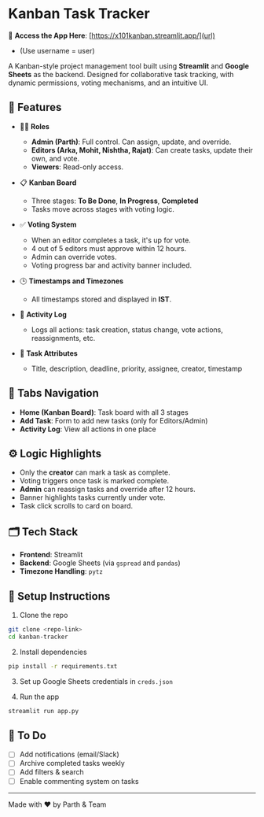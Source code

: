 # Kanban Task Tracker

🔗 **Access the App Here**: [https://x101kanban.streamlit.app/](url)
- (Use username = user)

A Kanban-style project management tool built using **Streamlit** and **Google Sheets** as the backend. Designed for collaborative task tracking, with dynamic permissions, voting mechanisms, and an intuitive UI.

## 🔧 Features

- 🧑‍💼 **Roles**
  - **Admin (Parth)**: Full control. Can assign, update, and override.
  - **Editors (Arka, Mohit, Nishtha, Rajat)**: Can create tasks, update their own, and vote.
  - **Viewers**: Read-only access.

- 📋 **Kanban Board**
  - Three stages: **To Be Done**, **In Progress**, **Completed**
  - Tasks move across stages with voting logic.

- ✅ **Voting System**
  - When an editor completes a task, it's up for vote.
  - 4 out of 5 editors must approve within 12 hours.
  - Admin can override votes.
  - Voting progress bar and activity banner included.

- 🕒 **Timestamps and Timezones**
  - All timestamps stored and displayed in **IST**.

- 🔔 **Activity Log**
  - Logs all actions: task creation, status change, vote actions, reassignments, etc.

- 📌 **Task Attributes**
  - Title, description, deadline, priority, assignee, creator, timestamp

## 📁 Tabs Navigation
- **Home (Kanban Board)**: Task board with all 3 stages
- **Add Task**: Form to add new tasks (only for Editors/Admin)
- **Activity Log**: View all actions in one place

## ⚙️ Logic Highlights
- Only the **creator** can mark a task as complete.
- Voting triggers once task is marked complete.
- **Admin** can reassign tasks and override after 12 hours.
- Banner highlights tasks currently under vote.
- Task click scrolls to card on board.

## 🗂️ Tech Stack
- **Frontend**: Streamlit
- **Backend**: Google Sheets (via `gspread` and `pandas`)
- **Timezone Handling**: `pytz`

## 🚀 Setup Instructions

1. Clone the repo
```bash
git clone <repo-link>
cd kanban-tracker
```

2. Install dependencies
```bash
pip install -r requirements.txt
```

3. Set up Google Sheets credentials in `creds.json`

4. Run the app
```bash
streamlit run app.py
```

## 📌 To Do
- [ ] Add notifications (email/Slack)
- [ ] Archive completed tasks weekly
- [ ] Add filters & search
- [ ] Enable commenting system on tasks

---

Made with ❤️ by Parth & Team
